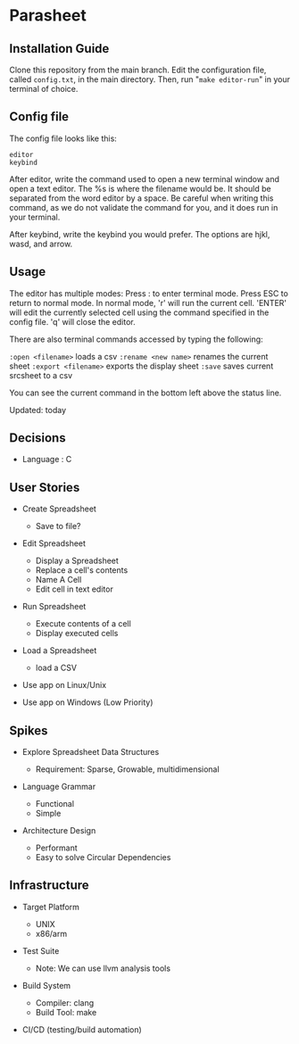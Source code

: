 # Parasheet

## Installation Guide
Clone this repository from the main branch.
Edit the configuration file, called `config.txt`, in the main directory.
Then, run "`make editor-run`" in your terminal of choice.

## Config file

The config file looks like this:
```
editor
keybind
```

After editor, write the command used to open a new terminal window and open a text editor. The %s is where the filename would be. It should be separated from the word editor by a space. Be careful when writing this command, as we do not validate the command for you, and it does run in your terminal.

After keybind, write the keybind you would prefer. The options are hjkl, wasd, and arrow.

## Usage
The editor has multiple modes:
Press : to enter terminal mode. Press ESC to return to normal mode.
In normal mode, 'r' will run the current cell. 'ENTER' will edit the currently selected cell using the command specified in the config file. 'q' will close the editor.

There are also terminal commands accessed by typing the following:

`:open <filename>` loads a csv
`:rename <new name>` renames the current sheet
`:export <filename>` exports the display sheet
`:save` saves current srcsheet to a csv

You can see the current command in the bottom left above the status line.


Updated: today


## Decisions
- Language : C


## User Stories
- Create Spreadsheet
    - Save to file?
- Edit Spreadsheet
    - Display a Spreadsheet
    - Replace a cell's contents
    - Name A Cell
    - Edit cell in text editor
- Run Spreadsheet
    - Execute contents of a cell
    - Display executed cells
- Load a Spreadsheet
    - load a CSV

- Use app on Linux/Unix
- Use app on Windows (Low Priority)

## Spikes
- Explore Spreadsheet Data Structures
    - Requirement: Sparse, Growable, multidimensional

- Language Grammar
    - Functional
    - Simple

- Architecture Design
    - Performant
    - Easy to solve Circular Dependencies

## Infrastructure

- Target Platform
    - UNIX
    - x86/arm

- Test Suite
    - Note: We can use llvm analysis tools

- Build System
    - Compiler: clang
    - Build Tool: make

- CI/CD (testing/build automation)

